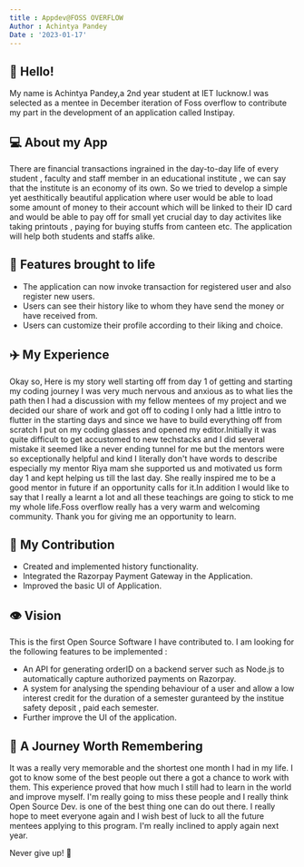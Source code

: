 ```yaml
---
title : Appdev@FOSS OVERFLOW
Author : Achintya Pandey
Date : '2023-01-17'
---
```


## 👋 Hello!
My name is Achintya Pandey,a 2nd year student at IET lucknow.I was selected as a mentee in December iteration of Foss overflow to contribute my part in 
the development of an application called Instipay.

## 💻 About my App

There are financial transactions ingrained in the day-to-day life of every student , faculty and staff member in an educational institute , we can say that the
institute is an economy of its own. So we tried to develop a simple yet aesthitically beautiful application where user would be able to load some amount of
money to their account which will be linked to their ID card and would be able to pay off for small yet crucial day to day activites like taking printouts ,
paying for buying stuffs from canteen etc. The application will help both students and staffs alike.

## 🎊 Features brought to life

* The application can now invoke transaction for registered user and also register new users.
* Users can see their history like to whom they have send the money or have received from.
* Users can customize their profile according to their liking and choice.

## ✈️ My Experience

Okay so, Here is my story well starting off from day 1 of getting and starting my coding journey I was very much 
nervous and anxious as to what lies the path then I had a discussion with my fellow mentees of my project and we 
decided our share of work and got off to coding I only had a little intro to flutter in the starting days and since 
we have to build everything off from scratch I put on my coding glasses and opened my editor.Initially it was quite
difficult to get accustomed to new techstacks and I did several mistake it seemed like a never ending tunnel for me 
but the mentors were so exceptionally helpful and kind I literally don't have words to describe especially my mentor
Riya mam she supported us and motivated us form day 1 and kept helping us till the last day. She really inspired me to
be a good mentor in future if an opportunity calls for it.In addition I would like to say that I really a learnt a lot
and all these teachings are going to stick to me my whole life.Foss overflow really has a very warm and welcoming community.
Thank you for giving me an opportunity to learn.

## 💾 My Contribution

* Created and implemented history functionality.
* Integrated the Razorpay Payment Gateway in the Application.
* Improved the basic UI of Application. 

## 👁️ Vision

This is the first Open Source Software I have contributed to. I am looking for the following features to be implemented :
* An API for generating orderID on a backend server such as Node.js to automatically capture authorized payments on Razorpay.
* A system for analysing the spending behaviour of a user and allow a low interest credit for the duration of a semester guranteed by the 
  institue safety deposit , paid each semester.
* Further improve the UI of the application.

## 💝 A Journey Worth Remembering

It was a really very memorable and the shortest one month I had in my life. I got to know some of the best people out there a got a chance to work
with them. This experience proved that how much I still had to learn in the world and improve myself. I'm really going to miss these people and I 
really think Open Source Dev. is one of the best thing one can do out there. I really hope to meet everyone again and I wish best of luck to all the future
mentees applying to this program. I'm really inclined to apply again next year.

Never give up! 🏁 
